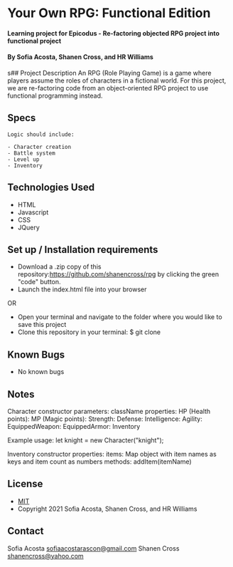 # Your Own RPG: Functional Edition
#### Learning project for Epicodus - Re-factoring objected RPG project into functional project
#### By Sofia Acosta, Shanen Cross, and HR Williams

s## Project Description
An RPG (Role Playing Game) is a game where players assume the roles of characters in a fictional world. For this project, we are re-factoring code from an object-oriented RPG project to use functional programming instead.

## Specs
 
```
Logic should include: 

- Character creation 
- Battle system 
- Level up 
- Inventory

 ```
## Technologies Used
* HTML
* Javascript
* CSS
* JQuery

## Set up / Installation requirements
* Download a .zip copy of this repository:https://github.com/shanencross/rpg by clicking the green "code" button. 
* Launch the index.html file into your browser
 
OR
 
* Open your terminal and navigate to the folder where you would like to save this project
* Clone this repository in your terminal: $ git clone
## Known Bugs
* No known bugs
## Notes
Character constructor
	parameters: className
	properties:
		HP (Health points):
		MP (Magic points):
		Strength:
		Defense:
		Intelligence:
		Agility:
		EquippedWeapon:
		EquippedArmor:
		Inventory

Example usage: let knight = new Character("knight");

Inventory constructor
	properties:
		items: Map object with item names as keys and item count as numbers
	methods:
		addItem(itemName)
    



## License
* [MIT](https://choosealicense.com/licenses/mit)
* Copyright 2021 Sofia Acosta, Shanen Cross, and HR Williams
## Contact
Sofia Acosta sofiaacostarascon@gmail.com
Shanen Cross shanencross@yahoo.com
